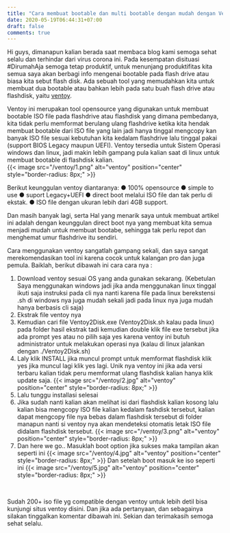 ```yaml
---
title: "Cara membuat bootable dan multi bootable dengan mudah dengan Ventoy"
date: 2020-05-19T06:44:31+07:00
draft: false
comments: true
---
```


Hi guys, dimanapun kalian berada saat membaca blog kami semoga sehat selalu dan terhindar dari virus corona ini. Pada kesempatan disituasi #DirumahAja semoga tetap produktif, untuk menunjang produktifitas kita semua saya akan berbagi info mengenai bootable pada flash drive atau biasa kita sebut flash disk. Ada sebuah tool yang memudahkan kita untuk membuat dua bootable atau bahkan lebih pada satu buah flash drive atau flashdisk, yaitu [ventoy](https://www.ventoy.net/en/index.html). 
<br>

Ventoy ini merupakan tool opensource yang digunakan untuk membuat bootable ISO file pada flashdrive atau flashdisk yang dimana pembedanya, kita tidak perlu memformat berulang ulang flashdrive ketika kita hendak membuat bootable dari ISO file yang lain jadi hanya tinggal mengcopy kan banyak ISO file sesuai kebutuhan kita kedalam flashdrive lalu tinggal pakai (support BIOS Legacy maupun UEFI). Ventoy tersedia untuk Sistem Operasi windows dan linux, jadi makin lebih gampang pula kalian saat di linux untuk membuat bootable di flashdisk kalian.
<br>
{{< image src="/ventoy/1.png" alt="ventoy" position="center" style="border-radius: 8px;" >}}
<br>

Berikut keunggulan ventoy diantaranya:
● 100% opensource
● simple to use
● suport Legacy+UEFI
● direct boot melalui ISO file dan tak perlu di ekstak.
● ISO file dengan ukuran lebih dari 4GB support.

Dan masih banyak lagi, serta Hal yang menarik saya untuk membuat artikel ini adalah dengan keunggulan direct boot nya yang membuat kita semua menjadi mudah untuk membuat bootabe, sehingga tak perlu repot dan menghemat umur flashdrive itu sendiri.
<br>

Cara menggunakan ventoy sangatlah gampang sekali, dan saya sangat merekomendasikan tool ini karena cocok untuk kalangan pro dan juga pemula. Baiklah, berikut dibawah ini cara cara nya :
1. Download ventoy sesuai OS yang anda gunakan sekarang. (Kebetulan Saya menggunakan windows jadi jika anda menggunakan linux tinggal ikuti saja instruksi pada cli nya nanti karena file pada linux berekstensi .sh di windows nya juga mudah sekali jadi pada linux nya juga mudah hanya berbasis cli saja) 
2. Ekstrak file ventoy nya
3. Kemudian cari file Ventoy2Disk.exe (Ventoy2Disk.sh kalau pada linux) pada folder hasil ekstrak tadi kemudian double klik file exe tersebut jika ada prompt yes atau no pilih saja yes karena ventoy ini butuh administrator untuk melakukan operasi nya (kalau di linux jalankan dengan ./Ventoy2Disk.sh)
4. Laly klik INSTALL jika muncul prompt untuk memformat flashdisk klik yes jika muncul lagi klik yes lagi. Unik nya ventoy ini jika ada versi terbaru kalian tidak peru memformat ulang flashdisk kalian hanya klik update saja.
{{< image src="/ventoy/2.jpg" alt="ventoy" position="center" style="border-radius: 8px;" >}}
5. Lalu tunggu installasi selesai
6. Jika sudah nanti kalian akan melihat isi dari flashdisk kalian kosong lalu kalian bisa mengcopy ISO file kalian kedalam fashdisk tersebut, kalian dapat mengcopy file nya bebas dalam flashdisk tersebut di folder manapun nanti si ventoy nya akan mendeteksi otomatis letak ISO file didalam flashdisk tersebut.
{{< image src="/ventoy/3.png" alt="ventoy" position="center" style="border-radius: 8px;" >}}
7. Dan here we go.. Masuklah boot option jika sukses maka tampilan akan seperti ini
{{< image src="/ventoy/4.jpg" alt="ventoy" position="center" style="border-radius: 8px;" >}}
Dan setelah boot masuk ke iso seperti ini
{{< image src="/ventoy/5.jpg" alt="ventoy" position="center" style="border-radius: 8px;" >}}
<br>

Sudah 200+ iso file yg compatible dengan ventoy untuk lebih detil bisa kunjungi situs ventoy disini. Dan jika ada pertanyaan, dan sebagainya silakan tinggalkan komentar dibawah ini. Sekian dan terimakasih semoga sehat selalu.